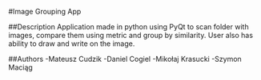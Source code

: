 #Image Grouping App

##Description
Application made in python using PyQt to scan folder with images, compare them using metric and group by similarity. User also has ability to draw and write on the image.

##Authors
-Mateusz Cudzik
-Daniel Cogiel
-Mikołaj Krasucki
-Szymon Maciąg
##

